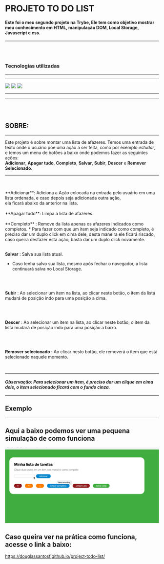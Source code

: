 # PROJETO TO DO LIST

#### Este foi o meu segundo projeto na **Trybe**, Ele tem como objetivo mostrar meu conhecimento em **HTML**, **manipulação DOM**, **Local Storage**, **Javascript** e **css**.
---
<br>
<br>

### **Tecnologias utilizadas**
---
---

<img src="https://img.shields.io/badge/HTML5-E34F26?style=for-the-badge&logo=html5&logoColor=white"></img>
<img src="https://img.shields.io/badge/JavaScript-323330?style=for-the-badge&logo=javascript&logoColor=F7DF1E"></img>
<img src="https://img.shields.io/badge/CSS3-1572B6?style=for-the-badge&logo=css3&logoColor=white"></img>

---
---
<br>
<br>

## **SOBRE:**
---
Este projeto é sobre montar uma lista de afazeres. Temos uma entrada de texto onde o usuário poe uma ação a ser feita, como por exemplo _estudar_,
e temos um menu de botões a baixo onde podemos fazer as seguintes ações: <br> **Adicionar**, **Apagar tudo**, **Completo**, **Salvar**, **Subir**, **Descer**
e **Remover Selecionado**.

---

<br>
<br>
**Adicionar**: Adiciona a Ação colocada na entrada pelo usuário em uma lista ordenada, e caso depois seja adicionada outra ação,<br>
ela ficará abaixo da anterior na lista.
<br>
<br>
**Apagar tudo**: Limpa a lista de afazeres.
<br>
<br>
**Completo** : Remove da lista apenas os afazeres indicados como completos.
* Para fazer com que um item seja indicado como completo, é preciso dar um duplo click em cima dele, desta maneira ele ficará riscado,
caso queira desfazer esta ação, basta dar um duplo click novamente.
<br>
<br>

**Salvar** : Salva sua lista atual.
* Caso tenha salvo sua lista, mesmo após fechar o navegador, a lista continuará salva no Local Storage.

<br>
<br>

**Subir** : Ao selecionar um item na lista, ao clicar neste botão, o item da listá mudará de posição indo para uma posição a cima.

<br>
<br>

**Descer** : Ao selecionar um item na lista, ao clicar neste botão, o item da listá mudará de posição indo para uma posição a baixo.

<br>
<br>

**Remover selecionado** : Ao clicar nesto botão, ele removerá o item que está selecionado naquele momento.

<br>

---

#### *Observação: Para selecionar um item, é preciso dar um clique em cima dele, o item selecionado ficará com o fundo cinza.*

---

## Exemplo

---

## Aqui a baixo podemos ver uma pequena simulação de como funciona
<img src="todo-list-example.gif" width="600">

## Caso queira ver na prática como funciona, acesse o link a baixo: 
https://douglassantosf.github.io/project-todo-list/
